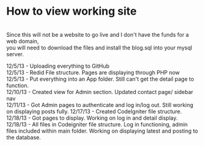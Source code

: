 <h1>How to view working site</h1><br>
Since this will not be a website to go live and I don't have the funds for a web domain,<br>
you will need to download the files and install the blog.sql into your mysql server.<br>

12/5/13 - Uploading everything to GitHub <br>
12/5/13 - Redid File structure. Pages are displaying through PHP now<br>
12/5/13 - Put everything into an App folder. Still can't get the detail page to function.<br>
12/10/13 - Created view for Admin section. Updated contact page/ sidebar nav<br>
12/11/13 - Got Admin pages to authenticate and log in/log out. Still working on displaying posts fully.
12/17/13 - Created CodeIgniter file structure.<br>
12/18/13 - Got pages to display. Working on log in and detail display.<br>
12/18/13 - All files in Codeigniter file structure. Log in functioning, admin files included within main folder.
Working on displaying latest and posting to the database.
